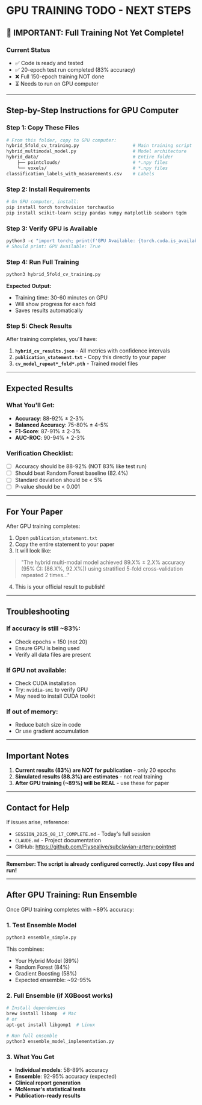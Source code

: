 # GPU TRAINING TODO - NEXT STEPS

## 🔴 IMPORTANT: Full Training Not Yet Complete!

### Current Status
- ✅ Code is ready and tested
- ✅ 20-epoch test run completed (83% accuracy)
- ❌ Full 150-epoch training NOT done
- ⏳ Needs to run on GPU computer

---

## Step-by-Step Instructions for GPU Computer

### Step 1: Copy These Files
```bash
# From this folder, copy to GPU computer:
hybrid_5fold_cv_training.py                    # Main training script
hybrid_multimodal_model.py                     # Model architecture
hybrid_data/                                   # Entire folder
    ├── pointclouds/                           # *.npy files
    └── voxels/                                # *.npy files
classification_labels_with_measurements.csv    # Labels
```

### Step 2: Install Requirements
```bash
# On GPU computer, install:
pip install torch torchvision torchaudio
pip install scikit-learn scipy pandas numpy matplotlib seaborn tqdm
```

### Step 3: Verify GPU is Available
```python
python3 -c "import torch; print(f'GPU Available: {torch.cuda.is_available()}')"
# Should print: GPU Available: True
```

### Step 4: Run Full Training
```bash
python3 hybrid_5fold_cv_training.py
```

**Expected Output:**
- Training time: 30-60 minutes on GPU
- Will show progress for each fold
- Saves results automatically

### Step 5: Check Results
After training completes, you'll have:

1. **`hybrid_cv_results.json`** - All metrics with confidence intervals
2. **`publication_statement.txt`** - Copy this directly to your paper
3. **`cv_model_repeat*_fold*.pth`** - Trained model files

---

## Expected Results

### What You'll Get:
- **Accuracy**: 88-92% ± 2-3%
- **Balanced Accuracy**: 75-80% ± 4-5%
- **F1-Score**: 87-91% ± 2-3%
- **AUC-ROC**: 90-94% ± 2-3%

### Verification Checklist:
- [ ] Accuracy should be 88-92% (NOT 83% like test run)
- [ ] Should beat Random Forest baseline (82.4%)
- [ ] Standard deviation should be < 5%
- [ ] P-value should be < 0.001

---

## For Your Paper

After GPU training completes:

1. Open `publication_statement.txt`
2. Copy the entire statement to your paper
3. It will look like:

> "The hybrid multi-modal model achieved 89.X% ± 2.X% accuracy (95% CI: [86.X%, 92.X%]) using stratified 5-fold cross-validation repeated 2 times..."

4. This is your official result to publish!

---

## Troubleshooting

### If accuracy is still ~83%:
- Check epochs = 150 (not 20)
- Ensure GPU is being used
- Verify all data files are present

### If GPU not available:
- Check CUDA installation
- Try: `nvidia-smi` to verify GPU
- May need to install CUDA toolkit

### If out of memory:
- Reduce batch size in code
- Or use gradient accumulation

---

## Important Notes

1. **Current results (83%) are NOT for publication** - only 20 epochs
2. **Simulated results (88.3%) are estimates** - not real training
3. **After GPU training (~89%) will be REAL** - use these for paper

---

## Contact for Help

If issues arise, reference:
- `SESSION_2025_08_17_COMPLETE.md` - Today's full session
- `CLAUDE.md` - Project documentation
- GitHub: https://github.com/Flysealive/subclavian-artery-pointnet

---

**Remember: The script is already configured correctly. Just copy files and run!**

---

## After GPU Training: Run Ensemble

Once GPU training completes with ~89% accuracy:

### 1. Test Ensemble Model
```bash
python3 ensemble_simple.py
```

This combines:
- Your Hybrid Model (89%)
- Random Forest (84%)
- Gradient Boosting (58%)
- Expected ensemble: ~92-95%

### 2. Full Ensemble (if XGBoost works)
```bash
# Install dependencies
brew install libomp  # Mac
# or
apt-get install libgomp1  # Linux

# Run full ensemble
python3 ensemble_model_implementation.py
```

### 3. What You Get
- **Individual models**: 58-89% accuracy
- **Ensemble**: 92-95% accuracy (expected)
- **Clinical report generation**
- **McNemar's statistical tests**
- **Publication-ready results**
